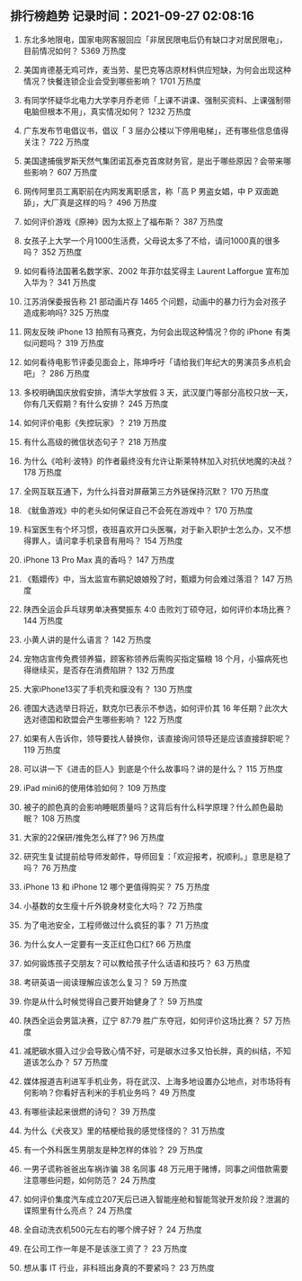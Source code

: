 
## 排行榜趋势 记录时间：2021-09-27 02:08:16
  
  1. 东北多地限电，国家电网客服回应「非居民限电后仍有缺口才对居民限电」，目前情况如何？ 5369 万热度
    
  2. 美国肯德基无鸡可炸，麦当劳、星巴克等店原材料供应短缺，为何会出现这种情况？快餐连锁企业会受到哪些影响？ 1701 万热度
    
  3. 有同学怀疑华北电力大学李月乔老师「上课不讲课、强制买资料、上课强制带电脑但根本不用」，真实情况如何？ 1232 万热度
    
  4. 广东发布节电倡议书，倡议「 3 层办公楼以下停用电梯」，还有哪些信息值得关注？ 722 万热度
    
  5. 美国逮捕俄罗斯天然气集团诺瓦泰克首席财务官，是出于哪些原因？会带来哪些影响？ 607 万热度
    
  6. 网传阿里员工离职前在内网发离职感言，称「高 P 男盗女娼，中 P 双面跪舔」，大厂真是这样的吗？ 496 万热度
    
  7. 如何评价游戏《原神》因为太抠上了福布斯？ 387 万热度
    
  8. 女孩子上大学一个月1000生活费，父母说太多了不给，请问1000真的很多吗？ 352 万热度
    
  9. 如何看待法国著名数学家、2002 年菲尔兹奖得主 Laurent Lafforgue 宣布加入华为？ 341 万热度
    
  10. 江苏消保委报告称 21 部动画片存 1465 个问题，动画中的暴力行为会对孩子造成影响吗? 325 万热度
    
  11. 网友反映 iPhone 13 拍照有马赛克，为何会出现这种情况？你的 iPhone 有类似问题吗？ 319 万热度
    
  12. 如何看待电影节评委见面会上，陈坤呼吁「请给我们年纪大的男演员多点机会吧」？ 286 万热度
    
  13. 多校明确国庆放假安排，清华大学放假 3 天，武汉厦门等部分高校只放一天，你有几天假期？有什么安排？ 245 万热度
    
  14. 如何评价电影《失控玩家》？ 219 万热度
    
  15. 有什么高级的微信状态句子？ 218 万热度
    
  16. 为什么《哈利·波特》的作者最终没有允许让斯莱特林加入对抗伏地魔的决战？ 178 万热度
    
  17. 全网互联互通下，为什么抖音对屏蔽第三方外链保持沉默？ 170 万热度
    
  18. 《鱿鱼游戏》中的老头如何保证自己不会死在游戏中？ 170 万热度
    
  19. 科室医生有个坏习惯，夜班喜欢开口头医嘱，对于新入职护士怎么办，又不想得罪人，请问拿手机录音有用吗？ 154 万热度
    
  20. iPhone 13 Pro Max 真的香吗？ 147 万热度
    
  21. 《甄嬛传》中，当太监宣布鹂妃娘娘殁了时，甄嬛为何会难过落泪？ 147 万热度
    
  22. 陕西全运会乒乓球男单决赛樊振东 4:0 击败刘丁硕夺冠，如何评价本场比赛？ 144 万热度
    
  23. 小黄人讲的是什么语言？ 142 万热度
    
  24. 宠物店宣传免费领养猫，顾客称领养后需购买指定猫粮 18 个月，小猫病死也得继续买，是否存在消费陷阱？ 132 万热度
    
  25. 大家iPhone13买了手机壳和膜没有？ 130 万热度
    
  26. 德国大选选举日将近，默克尔已表示不参选，如何评价其 16 年任期？此次大选对德国和欧盟会产生哪些影响？ 122 万热度
    
  27. 如果有人告诉你，领导要找人替换你，该直接询问领导还是应该直接辞职呢？ 119 万热度
    
  28. 可以讲一下《进击的巨人》到底是个什么故事吗？讲的是什么？ 115 万热度
    
  29. iPad mini6的使用体验如何？ 109 万热度
    
  30. 被子的颜色真的会影响睡眠质量吗？这背后有什么科学原理？什么颜色最助眠？ 108 万热度
    
  31. 大家的22保研/推免怎么样了? 96 万热度
    
  32. 研究生复试提前给导师发邮件，导师回复：「欢迎报考，祝顺利。」意思是稳了吗？ 76 万热度
    
  33. iPhone 13 和 iPhone 12 哪个更值得购买？ 75 万热度
    
  34. 小基数的女生瘦十斤外貌身材变化大吗？ 72 万热度
    
  35. 为了电池安全，工程师做过什么疯狂的事？ 71 万热度
    
  36. 为什么女人一定要有一支正红色口红? 66 万热度
    
  37. 如何锻炼孩子交朋友？可以教给孩子什么话语和技巧？ 63 万热度
    
  38. 考研英语一阅读理解应该怎么复习？ 59 万热度
    
  39. 你是从什么时候觉得自己要开始健身了？ 59 万热度
    
  40. 陕西全运会男篮决赛，辽宁 87:79 胜广东夺冠，如何评价这场比赛？ 57 万热度
    
  41. 减肥碳水摄入过少会导致心情不好，可是碳水过多又怕长胖，真的纠结，不知道该怎么办？ 57 万热度
    
  42. 媒体报道吉利进军手机业务，将在武汉、上海多地设置办公地点，对市场将有何影响？你看好吉利米的手机业务吗？ 49 万热度
    
  43. 有哪些读起来很燃的诗句？ 39 万热度
    
  44. 为什么《犬夜叉》里的桔梗给我的感觉怪怪的？ 31 万热度
    
  45. 有一个外科医生男朋友是种怎样的体验？ 29 万热度
    
  46. 一男子谎称爸爸出车祸诈骗 38 名同事 48 万元用于赌博，同事之间借款需要注意哪些问题，如何防范？ 24 万热度
    
  47. 如何评价集度汽车成立207天后已进入智能座舱和智能驾驶开发阶段？泄漏的谍照里有什么亮点？ 24 万热度
    
  48. 全自动洗衣机500元左右的哪个牌子好？ 24 万热度
    
  49. 在公司工作一年是不是该涨工资了？ 23 万热度
    
  50. 想从事 IT 行业，非科班出身真的不要紧吗？ 23 万热度
    